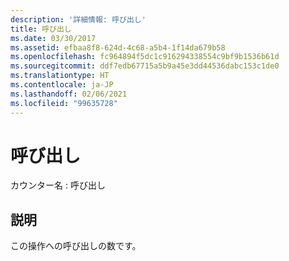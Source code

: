 ```yaml
---
description: '詳細情報: 呼び出し'
title: 呼び出し
ms.date: 03/30/2017
ms.assetid: efbaa8f8-624d-4c68-a5b4-1f14da679b58
ms.openlocfilehash: fc964894f5dc1c916294338554c9bf9b1536b61d
ms.sourcegitcommit: ddf7edb67715a5b9a45e3dd44536dabc153c1de0
ms.translationtype: HT
ms.contentlocale: ja-JP
ms.lasthandoff: 02/06/2021
ms.locfileid: "99635728"
---
```

# <a name="calls"></a>呼び出し

カウンター名 : 呼び出し  
  
## <a name="description"></a>説明  

 この操作への呼び出しの数です。

